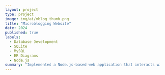 ```yaml
---
layout: project
type: project
image: img/ai/mblog_thumb.png
title: "Microblogging Website"
date: 2024
published: true
labels:
  - Database Development
  - SQLite
  - MySQL
  - ER Diagrams
  - Node.js
summary: "Implemented a Node.js-based web application that interacts with an SQLite3 database. It allows users to publish and read articles through a web interface. The application includes a password-protected authoring section and a reader section for accessing published content."
---
```


<!-- <div class="text-center p-4">
  <img width="883" height="663" src="../img/ai/ai_result_2.png" class="img-thumbnail" >
</div> -->

 

